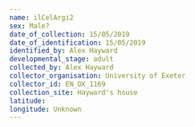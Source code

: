 ```yaml
---
name: ilCelArgi2
sex: Male?
date_of_collection: 15/05/2019
date_of_identification: 15/05/2019
identified_by: Alex Hayward
developmental_stage: adult
collected_by: Alex Hayward
collector_organisation: University of Exeter
collector_id: EN_OX_1169
collection_site: Hayward's house
latitude: 
longitude: Unknown
---
```

